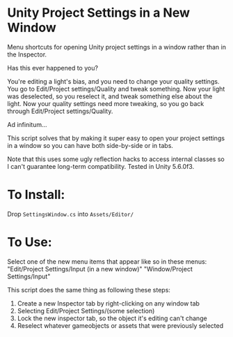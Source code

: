 # Unity Project Settings in a New Window
Menu shortcuts for opening Unity project settings in a window rather than in the Inspector.

Has this ever happened to you?

You're editing a light's bias, and you need to change your quality settings. You go to Edit/Project settings/Quality and tweak something. Now your light was deselected, so you reselect it, and tweak something else about the light. Now your quality settings need more tweaking, so you go back through Edit/Project settings/Quality.

Ad infinitum...

This script solves that by making it super easy to open your project settings in a window so you can have both side-by-side or in tabs.

Note that this uses some ugly reflection hacks to access internal classes so I can't guarantee long-term compatibility. Tested in Unity 5.6.0f3.

# To Install: 
Drop `SettingsWindow.cs` into `Assets/Editor/`

# To Use: 
Select one of the new menu items that appear like so in these menus:
"Edit/Project Settings/Input (in a new window)"
"Window/Project Settings/Input"

This script does the same thing as following these steps:

1. Create a new Inspector tab by right-clicking on any window tab
2. Selecting Edit/Project Settings/(some selection)
3. Lock the new inspector tab, so the object it's editing can't change
4. Reselect whatever gameobjects or assets that were previously selected

